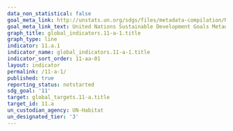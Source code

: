 ```yaml
---
data_non_statistical: false
goal_meta_link: http://unstats.un.org/sdgs/files/metadata-compilation/Metadata-Goal-11.pdf
goal_meta_link_text: United Nations Sustainable Development Goals Metadata (pdf 2066kB)
graph_title: global_indicators.11-a-1.title
graph_type: line
indicator: 11.a.1
indicator_name: global_indicators.11-a-1.title
indicator_sort_order: 11-aa-01
layout: indicator
permalink: /11-a-1/
published: true
reporting_status: notstarted
sdg_goal: '11'
target: global_targets.11-a.title
target_id: 11.a
un_custodian_agency: UN-Habitat
un_designated_tier: '3'
---
```


